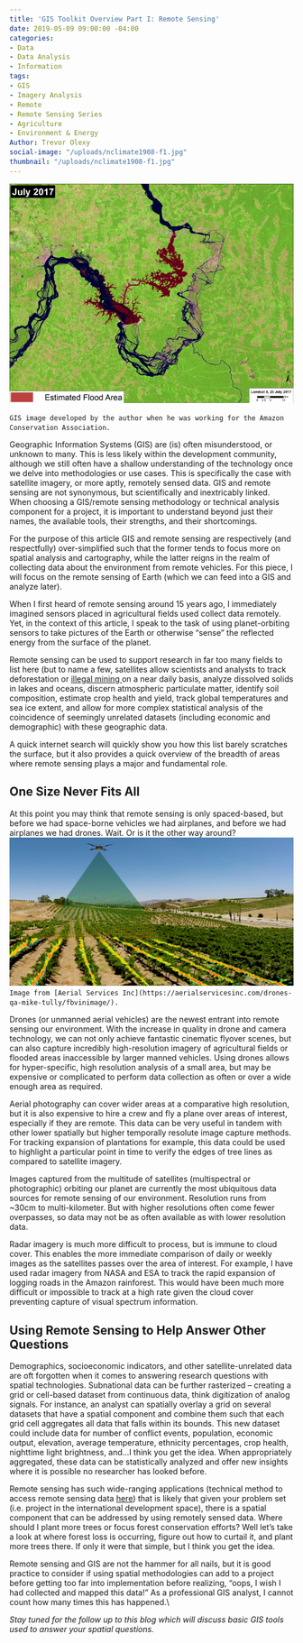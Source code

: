 ```yaml
---
title: 'GIS Toolkit Overview Part I: Remote Sensing'
date: 2019-05-09 09:00:00 -04:00
categories:
- Data
- Data Analysis
- Information
tags:
- GIS
- Imagery Analysis
- Remote
- Remote Sensing Series
- Agriculture
- Environment & Energy
Author: Trevor Olexy
social-image: "/uploads/nclimate1908-f1.jpg"
thumbnail: "/uploads/nclimate1908-f1.jpg"
---
```


![7-July2017_flooded-751x580.jpg](/uploads/7-July2017_flooded-751x580.jpg)

`GIS image developed by the author when he was working for the Amazon Conservation Association.`

Geographic Information Systems (GIS) are (is) often misunderstood, or unknown to many. This is less likely within the development community, although we still often have a shallow understanding of the technology once we delve into methodologies or use cases. This is specifically  the case with satellite imagery, or more aptly, remotely sensed data.  GIS and remote sensing are not synonymous, but scientifically and inextricably linked. When choosing a GIS/remote sensing methodology or technical analysis component for a project, it is important to understand beyond just their names, the available tools, their strengths, and their shortcomings.

For the purpose of this article GIS and remote sensing are respectively (and respectfully) over-simplified such that the former tends to focus more on spatial analysis and cartography, while the latter reigns in the realm of collecting data about the environment from remote vehicles. For this piece, I will focus on the remote sensing of Earth (which we can feed into a GIS and analyze later).

<!--more-->

When I first heard of remote sensing around 15 years ago, I immediately imagined sensors placed in agricultural fields used  collect data remotely. Yet, in the context of this article, I speak to the task of using planet-orbiting sensors to take pictures of the Earth or otherwise “sense” the reflected energy from the surface of the planet.

Remote sensing can be used to support research in far too many fields to list here (but to name a few, satellites allow scientists and analysts to track deforestation or [illegal mining ](https://dai-global-digital.com/digital-tools-against-illegal-mining-and-logging-in-the-amazon.html?utm_source=related-box)on a near daily basis, analyze dissolved solids in lakes and oceans, discern atmospheric particulate matter, identify soil composition, estimate crop health and yield, track global temperatures and sea ice extent, and allow for more complex statistical analysis of the coincidence of seemingly unrelated datasets (including economic and demographic) with these geographic data.

A quick internet search will quickly show you how this list barely scratches the surface, but it also provides a quick overview of the breadth of areas where remote sensing plays a major and fundamental role.

## **One Size Never Fits All**

At this point you may think that remote sensing is only spaced-based, but before we had space-borne vehicles we had airplanes, and before we had airplanes we had drones. Wait. Or is it the other way around?
![FBVinImage.jpg](/uploads/FBVinImage.jpg)`Image from [Aerial Services Inc](https://aerialservicesinc.com/drones-qa-mike-tully/fbvinimage/).`


Drones (or unmanned aerial vehicles) are the newest entrant into remote sensing our environment. With the increase in quality in drone and camera technology, we can not only achieve fantastic cinematic flyover scenes, but can also capture incredibly high-resolution imagery of agricultural fields or flooded areas inaccessible by larger manned vehicles. Using drones allows for hyper-specific, high resolution analysis of a small area, but may be expensive or complicated to perform data collection as often or over a wide enough area as required.

Aerial photography can cover wider areas at a comparative high resolution, but it is also expensive to hire a crew and fly a plane over areas of interest, especially if they are remote. This data can be very useful in tandem with other lower spatially but higher temporally resolute image capture methods. For tracking expansion of plantations for example, this data could be used to highlight a particular point in time to verify the edges of tree lines as compared to satellite imagery.

Images captured from the multitude of satellites (multispectral or photographic) orbiting our planet are currently the most ubiquitous data sources for remote sensing of our environment. Resolution runs from \~30cm to multi-kilometer. But with higher resolutions often come fewer overpasses, so data may not be as often available as with lower resolution data.

Radar imagery is much more difficult to process, but is immune to cloud cover. This enables the more immediate comparison of daily or weekly images as the satellites passes over the area of interest. For example, I have used radar imagery from NASA and ESA to track the rapid expansion of logging roads in the Amazon rainforest. This would have been much more difficult or impossible to track at a high rate given the cloud cover preventing capture of visual spectrum information.

## **Using Remote Sensing to Help Answer Other Questions**

Demographics, socioeconomic indicators, and other satellite-unrelated data are oft forgotten when it comes to answering research questions with spatial technologies. Subnational data can be further rasterized – creating a grid or cell-based dataset from continuous data, think digitization of analog signals. For instance, an analyst can spatially overlay a grid on several datasets that have a spatial component and combine them such that each grid cell aggregates all data that falls within its bounds. This new dataset could include data for number of conflict events, population, economic output, elevation, average temperature, ethnicity percentages, crop health, nighttime light brightness, and…I think you get the idea. When appropriately aggregated, these data can be statistically analyzed and offer new insights where it is possible no researcher has looked before.

Remote sensing has such wide-ranging applications (technical method to access remote sensing data [here](https://dai-global-digital.com/first-contact-with-the-planet-api-and-nodejs.html)) that is likely that given your problem set (i.e. project in the international development space), there is a spatial component that can be addressed by using remotely sensed data. Where should I plant more trees or focus forest conservation efforts? Well let’s take a look at where forest loss is occurring, figure out how to curtail it, and plant more trees there. If only it were that simple, but I think you get the idea.

Remote sensing and GIS are not the hammer for all nails, but it is good practice to consider if using spatial methodologies can add to a project before getting too far into implementation before realizing, “oops, I wish I had collected and mapped this data!” As a professional GIS analyst, I cannot count how many times this has happened.\\

*Stay tuned for the follow up to this blog which will discuss basic GIS tools used to answer your spatial questions.*